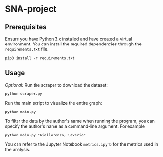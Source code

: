# SNA-project
## Prerequisites
Ensure you have Python 3.x installed and have created a virtual environment. You can install the required dependencies through the `requirements.txt` file.
```
pip3 install -r requirements.txt
```

## Usage
_Optional:_  Run the scraper to download the dataset:
```
python scraper.py
```
Run the main script to visualize the entire graph:
```
python main.py
```
To filter the data by the author's name when running the program, you can specify the author's name as a command-line argument. For example:
```
python main.py "Giallorenzo, Saverio"
```

You can refer to the Jupyter Notebook ```metrics.ipynb``` for the metrics used in the analysis.
